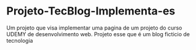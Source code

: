 # Projeto-TecBlog-Implementa-es
Um projeto que visa implementar uma pagina de um projeto do curso UDEMY de desenvolvimento web. Projeto esse que é um blog ficticio de tecnologia
